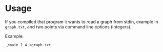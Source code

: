 # Usage

If you compiled that program it wants to read a graph from stdin, example in
`graph.txt`, and two points via command line options (integers).

Example:

```bash
./main 2 4 <graph.txt
```

